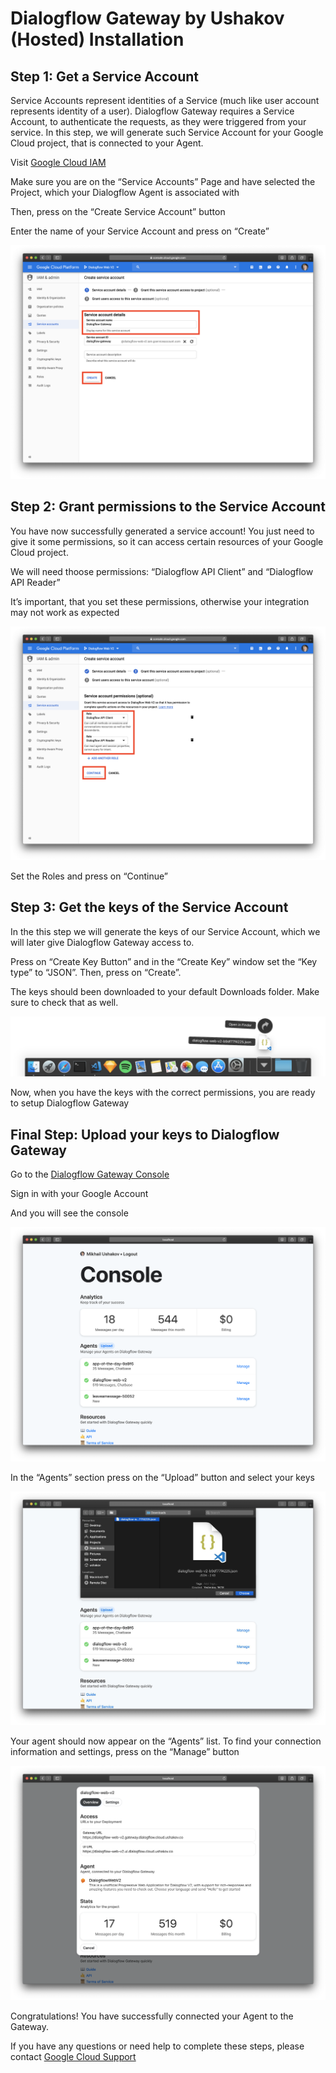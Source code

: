 # Dialogflow Gateway by Ushakov (Hosted) Installation

## Step 1: Get a Service Account

Service Accounts represent identities of a Service (much like user account represents identity of a user). Dialogflow Gateway requires a Service Account, to authenticate the requests, as they were triggered from your service. In this step, we will generate such Service Account for your Google Cloud project, that is connected to your Agent.

Visit [Google Cloud IAM](https://console.cloud.google.com/iam-admin/serviceaccounts)

Make sure you are on the “Service Accounts” Page and have selected the Project, which your Dialogflow Agent is associated with

Then, press on the “Create Service Account” button

Enter the name of your Service Account and press on “Create”

![Dialogflow Gateway Service Account creation](images/0*8iYHLAGC8Qc5APhY.png)

## Step 2: Grant permissions to the Service Account

You have now successfully generated a service account! You just need to give it some permissions, so it can access certain resources of your Google Cloud project.

We will need thoose permissions: “Dialogflow API Client” and “Dialogflow API Reader”

It’s important, that you set these permissions, otherwise your integration may not work as expected

![Dialogflow Gateway Service Account permissions](images/0*ZtCBwK0pme7dkEUa.png)

Set the Roles and press on “Continue”

## Step 3: Get the keys of the Service Account

In the this step we will generate the keys of our Service Account, which we will later give Dialogflow Gateway access to.

Press on “Create Key Button” and in the “Create Key” window set the “Key type” to “JSON”. Then, press on “Create”.

The keys should been downloaded to your default Downloads folder. Make sure to check that as well.

![Dialogflow Gateway Service Account keys](images/0*Bw3c0_7Az-MWc4gD.png)

Now, when you have the keys with the correct permissions, you are ready to setup Dialogflow Gateway

## Final Step: Upload your keys to Dialogflow Gateway

Go to the [Dialogflow Gateway Console](https://dialogflow.cloud.ushakov.co/console)

Sign in with your Google Account

And you will see the console

![Dialogflow Gateway Console](images/0*3WG-EcS8ae8H6mYR.png)

In the “Agents” section press on the “Upload” button and select your keys

![Dialogflow Gateway Service Account upload](images/0*5QltXiQ6vbGzhFM7.jpeg)

Your agent should now appear on the “Agents” list. To find your connection information and settings, press on the “Manage” button

![Dialogflow Gateway Agents](images/0*XTPYBZcSPWM3uhfx.png)

Congratulations! You have successfully connected your Agent to the Gateway.

If you have any questions or need help to complete these steps, please contact [Google Cloud Support](https://cloud.google.com/support-hub/)